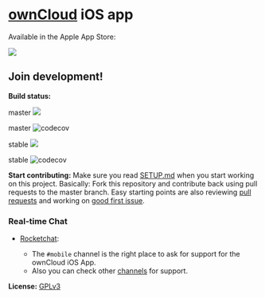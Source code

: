 # [ownCloud](https://owncloud.org) iOS app

Available in the Apple App Store:

[![](https://owncloud.org/wp-content/themes/owncloudorgnew/assets/img/clients/buttons/appstore.png)](https://apps.apple.com/app/id1359583808)


## Join development!

**Build status:**

master ![](https://app.bitrise.io/app/c48bddff715d0664/status.svg?token=7Tmh463L-GLGS9MN5yZ0jA&branch=master)

master ![codecov](https://codecov.io/gh/owncloud/ios-app/branch/master/graph/badge.svg)

stable ![](https://app.bitrise.io/app/c48bddff715d0664/status.svg?token=7Tmh463L-GLGS9MN5yZ0jA&branch=stable)

stable ![codecov](https://codecov.io/gh/owncloud/ios-app/branch/stable/graph/badge.svg)



**Start contributing:** Make sure you read [SETUP.md](https://github.com/owncloud/ios-app/blob/master/SETUP.md) when you start working on this project. Basically: Fork this repository and contribute back using pull requests to the master branch.
Easy starting points are also reviewing [pull requests](https://github.com/owncloud/ios-app/pulls) and working on [good first issue](https://github.com/owncloud/ios-app/labels/good%20first%20issue).

### Real-time Chat

* [Rocketchat](https://talk.owncloud.com):
  
  * The `#mobile` channel is the right place to ask for support for the ownCloud iOS App.
  * Also you can check other [channels](https://talk.owncloud.com/directory) for support.

**License:** [GPLv3](https://github.com/owncloud/ios-app/LICENSE)

